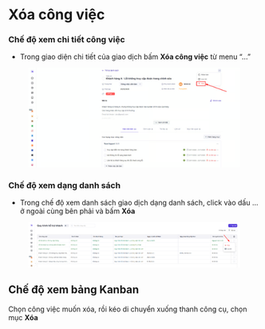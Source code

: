 # Xóa công việc

### Chế độ xem chi tiết công việc

* Trong giao diện chi tiết của giao dịch bấm **Xóa công việc** từ menu “...”&#x20;

<figure><img src="../../../.gitbook/assets/image (2) (1) (1) (1).png" alt=""><figcaption></figcaption></figure>



### **Chế độ xem dạng danh sách**&#x20;

* Trong chế độ xem danh sách giao dịch dạng danh sách,  click vào dấu ... ở ngoài cùng bên phải và bấm **Xóa**&#x20;

<figure><img src="../../../.gitbook/assets/image (3) (1) (1) (1).png" alt=""><figcaption></figcaption></figure>

## Chế độ xem bảng Kanban

Chọn công việc muốn xóa, rồi kéo di chuyển xuống thanh công cụ, chọn mục **Xóa**&#x20;

<figure><img src="../../../.gitbook/assets/xóa cv 1 .gif" alt=""><figcaption></figcaption></figure>

